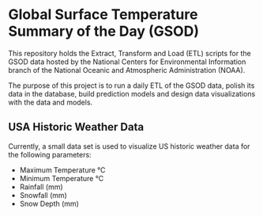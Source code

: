 Global Surface Temperature Summary of the Day (GSOD)
====================================================

This repository holds the Extract, Transform and Load (ETL) scripts for the GSOD data hosted by the National Centers
for Environmental Information branch of the  National Oceanic and Atmospheric Administration (NOAA).

The purpose of this project is to run a daily ETL of the GSOD data, polish its data in the database,
build prediction models and design data visualizations with the data and models.

## USA Historic Weather Data
Currently, a small data set is used to visualize US historic weather data for the following parameters:  
*  Maximum Temperature °C
*  Minimum Temperature °C
*  Rainfall (mm)
*  Snowfall (mm)
*  Snow Depth (mm)
